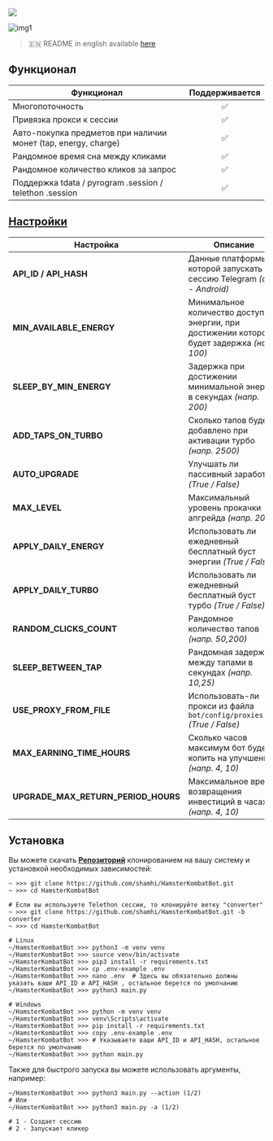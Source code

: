 [<img src="https://img.shields.io/badge/Telegram-%40Me-orange">](https://t.me/sho6ot)


![img1](.github/images/demo.png)

> 🇪🇳 README in english available [here](README-EN.md)

## Функционал  
| Функционал                                                     | Поддерживается  |
|----------------------------------------------------------------|:---------------:|
| Многопоточность                                                |        ✅        |
| Привязка прокси к сессии                                       |        ✅        |
| Авто-покупка предметов при наличии монет (tap, energy, charge) |        ✅        |
| Рандомное время сна между кликами                              |        ✅        |
| Рандомное количество кликов за запрос                          |        ✅        |
| Поддержка tdata / pyrogram .session / telethon .session        |        ✅        |


## [Настройки](https://github.com/shamhi/HamsterKombatBot/blob/main/.env-example)
| Настройка                      | Описание                                                                                      |
|--------------------------------|-----------------------------------------------------------------------------------------------|
| **API_ID / API_HASH**          | Данные платформы, с которой запускать сессию Telegram _(сток - Android)_                      |
| **MIN_AVAILABLE_ENERGY**       | Минимальное количество доступной энергии, при достижении которой будет задержка _(напр. 100)_ |
| **SLEEP_BY_MIN_ENERGY**        | Задержка при достижении минимальной энергии в секундах _(напр. 200)_                          |
| **ADD_TAPS_ON_TURBO**          | Сколько тапов будет добавлено при активации турбо _(напр. 2500)_                              |
| **AUTO_UPGRADE**               | Улучшать ли пассивный заработок _(True / False)_                                              |
| **MAX_LEVEL**                  | Максимальный уровень прокачки апгрейда _(напр. 20)_                                           |
| **APPLY_DAILY_ENERGY**         | Использовать ли ежедневный бесплатный буст энергии _(True / False)_                           |
| **APPLY_DAILY_TURBO**          | Использовать ли ежедневный бесплатный буст турбо _(True / False)_                             |
| **RANDOM_CLICKS_COUNT**        | Рандомное количество тапов _(напр. 50,200)_                                                   |
| **SLEEP_BETWEEN_TAP**          | Рандомная задержка между тапами в секундах _(напр. 10,25)_                                    |
| **USE_PROXY_FROM_FILE**        | Использовать-ли прокси из файла `bot/config/proxies.txt` _(True / False)_                     |
| **MAX_EARNING_TIME_HOURS**     | Сколько часов максимум бот будет копить на улучшение  _(напр. 4, 10)_                         |
| **UPGRADE_MAX_RETURN_PERIOD_HOURS**  | Максимальное время возвращения инвестиций в часах _(напр. 4, 10)_                       |

## Установка
Вы можете скачать [**Репозиторий**](https://github.com/shamhi/HamsterKombatBot) клонированием на вашу систему и установкой необходимых зависимостей:
```shell
~ >>> git clone https://github.com/shamhi/HamsterKombatBot.git 
~ >>> cd HamsterKombatBot

# Если вы используете Telethon сессии, то клонируйте ветку "converter"
~ >>> git clone https://github.com/shamhi/HamsterKombatBot.git -b converter
~ >>> cd HamsterKombatBot

# Linux
~/HamsterKombatBot >>> python3 -m venv venv
~/HamsterKombatBot >>> source venv/bin/activate
~/HamsterKombatBot >>> pip3 install -r requirements.txt
~/HamsterKombatBot >>> cp .env-example .env
~/HamsterKombatBot >>> nano .env  # Здесь вы обязательно должны указать ваши API_ID и API_HASH , остальное берется по умолчанию
~/HamsterKombatBot >>> python3 main.py

# Windows
~/HamsterKombatBot >>> python -m venv venv
~/HamsterKombatBot >>> venv\Scripts\activate
~/HamsterKombatBot >>> pip install -r requirements.txt
~/HamsterKombatBot >>> copy .env-example .env
~/HamsterKombatBot >>> # Указываете ваши API_ID и API_HASH, остальное берется по умолчанию
~/HamsterKombatBot >>> python main.py
```

Также для быстрого запуска вы можете использовать аргументы, например:
```shell
~/HamsterKombatBot >>> python3 main.py --action (1/2)
# Или
~/HamsterKombatBot >>> python3 main.py -a (1/2)

# 1 - Создает сессию
# 2 - Запускает кликер
```
